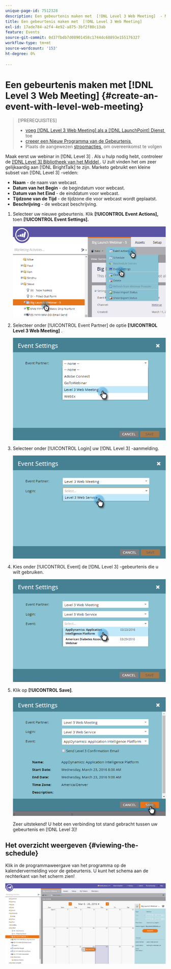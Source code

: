 ```yaml
---
unique-page-id: 7512328
description: Een gebeurtenis maken met  [!DNL Level 3 Web Meeting]  - Marketo Docs - Productdocumentatie
title: Een gebeurtenis maken met  [!DNL Level 3 Web Meeting]
exl-id: 17ade784-a2f4-4e92-a875-3bf2f80c13ab
feature: Events
source-git-commit: 0d37fbdb7d08901458c1744dc68893e155176327
workflow-type: tm+mt
source-wordcount: '153'
ht-degree: 0%

---
```


# Een gebeurtenis maken met [!DNL Level 3 Web Meeting] {#create-an-event-with-level-web-meeting}

>[!PREREQUISITES]
>
>* [&#x200B; voeg  [!DNL Level 3 Web Meeting]  als a [!DNL LaunchPoint]  Dienst &#x200B;](/help/marketo/product-docs/administration/additional-integrations/add-level-3-web-meeting-as-a-launchpoint-service.md) toe
>* [&#x200B; creeer een Nieuw Programma van de Gebeurtenis &#x200B;](/help/marketo/product-docs/demand-generation/events/understanding-events/create-a-new-event-program.md)
>* Plaats de aangewezen [&#x200B; stroomacties &#x200B;](/help/marketo/product-docs/core-marketo-concepts/smart-campaigns/flow-actions/add-a-flow-step-to-a-smart-campaign.md) om overeenkomst te volgen

Maak eerst uw webinar in [!DNL Level 3] . Als u hulp nodig hebt, controleer de [[!DNL Level 3]  Bibliotheek van het Middel &#x200B;](https://www.level3.com/en/resource-library/). U zult vinden het om zeer gelijkaardig aan [!DNL BrightTalk] te zijn.  Marketo gebruikt een kleine subset van [!DNL Level 3] -velden:

* **Naam** - de naam van webcast.
* **Datum van het Begin** - de begindatum voor webcast.
* **Datum van het Eind** - de einddatum voor webcast.
* **Tijdzone van de Tijd** - de tijdzone die voor webcast wordt geplaatst.
* **Beschrijving** - de webcast beschrijving.

1. Selecteer uw nieuwe gebeurtenis. Klik **[!UICONTROL Event Actions],** toen **[!UICONTROL Event Settings].**

   ![](assets/image2016-3-24-15-3a40-3a39.png)

1. Selecteer onder [!UICONTROL Event Partner] de optie **[!UICONTROL Level 3 Web Meeting]** .

   ![](assets/image2016-3-24-15-3a42-3a10.png)

1. Selecteer onder [!UICONTROL Login] uw [!DNL Level 3] -aanmelding.

   ![](assets/image2016-3-24-15-3a43-3a43.png)

1. Kies onder [!UICONTROL Event] de [!DNL Level 3] -gebeurtenis die u wilt gebruiken.

   ![](assets/image2016-3-24-15-3a44-3a41.png)

1. Klik op **[!UICONTROL Save]**.

   ![](assets/image2016-3-24-15-3a45-3a31.png)

   Zeer uitstekend! U hebt een verbinding tot stand gebracht tussen uw gebeurtenis en [!DNL Level 3]!

## Het overzicht weergeven  {#viewing-the-schedule}

Klik in de programmaweergave van het programma op de kalendervermelding voor de gebeurtenis. U kunt het schema aan de rechterkant van het scherm zien!

![](assets/image2016-3-24-15-3a51-3a7.png)
